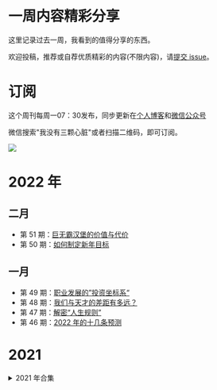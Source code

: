 # 一周内容精彩分享

这里记录过去一周，我看到的值得分享的东西。

欢迎投稿，推荐或自荐优质精彩的内容(不限内容)，请[提交 issue](https://github.com/wmyskxz/weekly/issues)。

# 订阅

这个周刊每周一07：30发布，同步更新在[个人博客](https://www.wmyskxz.com/)和[微信公众号](https://weixin.sogou.com/weixin?type=1&s_from=input&query=wmyskxz&ie=utf8&_sug_=n&_sug_type_=&w=01019900&sut=1861&sst0=1612590375262&lkt=8%2C1612590373961%2C1612590375161)

微信搜索"我没有三颗心脏"或者扫描二维码，即可订阅。

![](https://cdn.jsdelivr.net/gh/wmyskxz/BlogImage02/2021-2-6/1612590449967-image.png)

# 2022 年

## 二月

- 第 51 期：[巨无霸汉堡的价值与代价](https://github.com/wmyskxz/weekly/blob/main/doc/issue-51.md)
- 第 50 期：[如何制定新年目标](https://github.com/wmyskxz/weekly/blob/main/doc/issue-50.md)

## 一月

- 第 49 期：[职业发展的”投资坐标系“](https://github.com/wmyskxz/weekly/blob/main/doc/issue-49.md)
- 第 48 期：[我们与天才的差距有多远？](https://github.com/wmyskxz/weekly/blob/main/doc/issue-48.md)
- 第 47 期：[解密“人生规则”](https://github.com/wmyskxz/weekly/blob/main/doc/issue-47.md)
- 第 46 期：[2022 年的十几条预测](https://github.com/wmyskxz/weekly/blob/main/doc/issue-46.md)


# 2021

<details>
  <summary>2021 年合集</summary>
  
## 十二月
- 第 45 期：[两套用户画像工具](https://github.com/wmyskxz/weekly/blob/main/doc/issue-45.md)
- 第 44 期：[不要当伪工作者](https://github.com/wmyskxz/weekly/blob/main/doc/issue-44.md)
- 第 43 期：[如何保持每天精力充沛？](https://github.com/wmyskxz/weekly/blob/main/doc/issue-43.md)
- 第 42 期：[如何过得爽](https://github.com/wmyskxz/weekly/blob/main/doc/issue-42.md)

## 十一月
- 第 41 期：[成为更好管理者的六条违反直觉的规则](https://github.com/wmyskxz/weekly/blob/main/doc/issue-41.md)
- 第 40 期：[皮克斯讲故事的方法](https://github.com/wmyskxz/weekly/blob/main/doc/issue-40.md)
- 第 39 期：[什么是元宇宙？](https://github.com/wmyskxz/weekly/blob/main/doc/issue-39.md)
- 第 38 期：[我们需要延迟满足吗？](https://github.com/wmyskxz/weekly/blob/main/doc/issue-38.md)

## 十月
- 第 37 期：[程序员仍然是「最佳版本答案」](https://github.com/wmyskxz/weekly/blob/main/doc/issue-37.md)
- 第 36 期：[当世界置身火海](https://github.com/wmyskxz/weekly/blob/main/doc/issue-36.md)
- 第 35 期：[首先是人，然后才是职场人](https://github.com/wmyskxz/weekly/blob/main/doc/issue-35.md)
- 第 34 期：[工作的目的](https://github.com/wmyskxz/weekly/blob/main/doc/issue-34.md)

## 九月
- 第 33 期：[创业者需要知道的50句话](https://github.com/wmyskxz/weekly/blob/main/doc/issue-33.md)
- 第 32 期：[知识广度 vs 知识深度](https://github.com/wmyskxz/weekly/blob/main/doc/issue-32.md)
- 第 31 期：[特斯拉是如何称霸的](https://github.com/wmyskxz/weekly/blob/main/doc/issue-31.md)
- 第 30 期：[软件公司的两种管理方式](https://github.com/wmyskxz/weekly/blob/main/doc/issue-30.md)

## 八月
- 第 29 期：[技术人员的发展之路](https://github.com/wmyskxz/weekly/blob/main/doc/issue-29.md)
- 第 28 期：[软件工程师的职业建议](https://github.com/wmyskxz/weekly/blob/main/doc/issue-28.md)
- 第 27 期：[游戏是“精神鸦片”吗？](https://github.com/wmyskxz/weekly/blob/main/doc/issue-27.md)
- 第 26 期：[世界不是天才创造的](https://github.com/wmyskxz/weekly/blob/main/doc/issue-26.md)

## 七月
- 第 25 期：[不要在功能上竞争](https://github.com/wmyskxz/weekly/blob/main/doc/issue-25.md)
- 第 24 期：[这是做事情的正确顺序吗？](https://github.com/wmyskxz/weekly/blob/main/doc/issue-24.md)
- 第 23 期：[程序员的酒后真言](https://github.com/wmyskxz/weekly/blob/main/doc/issue-23.md)
- 第 22 期：[YouTube 知识转移革命](https://github.com/wmyskxz/weekly/blob/main/doc/issue-22.md)

## 六月
- 第 21 期：[高考的重要性，正在下降](https://github.com/wmyskxz/weekly/blob/main/doc/issue-21.md)
- 第 20 期：[你是飞鸟还是青蛙？](https://github.com/wmyskxz/weekly/blob/main/doc/issue-20.md)
- 第 19 期：[学校扼杀创造力](https://github.com/wmyskxz/weekly/blob/main/doc/issue-19.md)
- 第 18 期：[为什么现代人的时间越来越少？](https://github.com/wmyskxz/weekly/blob/main/doc/issue-18.md)

## 五月
- 第 17 期：[国家对比特币目前是什么态度？](https://github.com/wmyskxz/weekly/blob/main/doc/issue-17.md)
- 第 16 期：[初次管理团队应该怎么做？](https://github.com/wmyskxz/weekly/blob/main/doc/issue-16.md)
- 第 15 期：[如何进行思考](https://github.com/wmyskxz/weekly/blob/main/doc/issue-15.md)
- 第 14 期：[为什么你找不到喜欢的工作了](https://github.com/wmyskxz/weekly/blob/main/doc/issue-14.md)
- 第 13 期：[大坑和小铲](https://github.com/wmyskxz/weekly/blob/main/doc/issue-13.md)

## 四月
- 第 12 期：[提高收入的根本途径](https://github.com/wmyskxz/weekly/blob/main/doc/issue-12.md)
- 第 11 期：[寻找你愿意忍受的痛苦](https://github.com/wmyskxz/weekly/blob/main/doc/issue-11.md)
- 第 10 期：[别让自己"墙"了自己](https://github.com/wmyskxz/weekly/blob/main/doc/issue-10.md)
- 第 9 期：[活在自己的时区](https://github.com/wmyskxz/weekly/blob/main/doc/issue-9.md)

## 三月
- 第 8 期：[做得快比做得好更重要](https://github.com/wmyskxz/weekly/blob/main/doc/issue-8.md)
- 第 7 期：[工作的热情从何而来？](https://github.com/wmyskxz/weekly/blob/main/doc/issue-7.md)
- 第 6 期：[光努力是没有用的](https://github.com/wmyskxz/weekly/blob/main/doc/issue-6.md)
- 第 5 期：[货拉拉悲剧的背后](https://github.com/wmyskxz/weekly/blob/main/doc/issue-5.md)

## 二月

- 第 4 期：[你的命运不是一头骡子](https://github.com/wmyskxz/weekly/blob/main/doc/issue-4.md)
- 第 3 期：[开工大吉的 B 面](https://github.com/wmyskxz/weekly/blob/main/doc/issue-3.md)
- 第 2 期：[年味去了哪里？](https://github.com/wmyskxz/weekly/blob/main/doc/issue-2.md)
- 第 1 期：["世纪逼空大战"](https://github.com/wmyskxz/weekly/blob/main/doc/issue-1.md)
</details>


